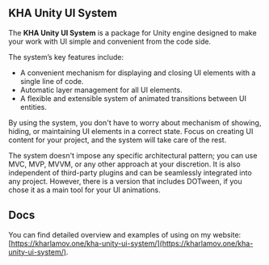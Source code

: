 ## KHA Unity UI System

The **KHA Unity UI System** is a package for Unity engine designed to make your work with UI simple and convenient from the code side.

The system’s key features include:

- A convenient mechanism for displaying and closing UI elements with a single line of code.
- Automatic layer management for all UI elements.
- A flexible and extensible system of animated transitions between UI entities.

By using the system, you don't have to worry about mechanism of showing, hiding, or maintaining UI elements in a correct state. Focus on creating UI content for your project, and the system will take care of the rest.

The system doesn't impose any specific architectural pattern; you can use MVC, MVP, MVVM, or any other approach at your discretion. It is also independent of third-party plugins and can be seamlessly integrated into any project. However, there is a version that includes DOTween, if you chose it as a main tool for your UI animations.

## Docs

You can find detailed overview and examples of using on my website: [https://kharlamov.one/kha-unity-ui-system/](https://kharlamov.one/kha-unity-ui-system/).
